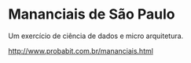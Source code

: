 # Mananciais de São Paulo
Um exercício de ciência de dados e micro arquitetura.

http://www.probabit.com.br/mananciais.html

